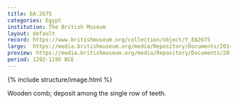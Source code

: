 ```yaml
---
title: EA.2675
categories: Egypt
institution: The British Museum
layout: default
record: https://www.britishmuseum.org/collection/object/Y_EA2675
large:  https://media.britishmuseum.org/media/Repository/Documents/2014_11/4_19/a1b9fff7_6664_42fb_9a5e_a3d9013d5d35/mid_01188809_001.jpg
preview: https://media.britishmuseum.org/media/Repository/Documents/2014_11/4_19/a1b9fff7_6664_42fb_9a5e_a3d9013d5d35/small_01188809_001.jpg
period: 1292-1195 BCE
---
```

{% include structure/image.html %}

Wooden comb; deposit among the single row of teeth.
